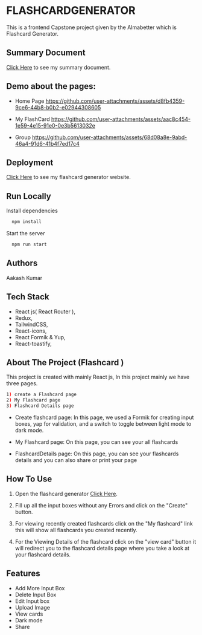 # FLASHCARDGENERATOR

This is a frontend Capstone project given by the Almabetter which is Flashcard Generator.


## Summary Document
[Click Here]() to see my summary document.

## Demo about the pages:
* Home Page
https://github.com/user-attachments/assets/d8fb4359-9ce6-44b8-b0b2-e02944308605

* My FlashCard
https://github.com/user-attachments/assets/aac8c454-1e59-4e15-91e0-0e3b5613032e

* Group
https://github.com/user-attachments/assets/68d08a8e-9abd-46a4-91d6-41b4f7ed17c4

## Deployment

[Click Here](https://flashcardgenerater.netlify.app/) to see my flashcard generator website.

## Run Locally

Install dependencies

```bash
  npm install
```

Start the server

```bash
  npm run start
```

## Authors
Aakash Kumar

## Tech Stack
- React js( React Router ),
- Redux,
- TailwindCSS,
- React-icons,
- React Formik & Yup,
- React-toastify,


## About The Project (Flashcard )
This project is created with mainly React js, In this project mainly we have three pages.
```bash
1) create a Flashcard page 
2) My Flashcard page 
3) Flashcard Details page
```
- Create flashcard page: In this page, we used a Formik for creating input boxes, yap for validation, and a switch to toggle between light mode to dark mode.

- My Flashcard page: On this page, you can see your all flashcards 

- FlashcardDetails page: On this page, you can see your flashcards details and you can also share or print your page 

## How To Use

1) Open the flashcard generator [Click Here](https://flashcardgenerater.netlify.app/).

2) Fill up all the input boxes without any Errors and click on the "Create" button.

3) For viewing recently created flashcards click on the "My flashcard" link this will show all flashcards you created recently.

4) For the Viewing Details of the flashcard click on the "view card" button it will redirect you to the flashcard details page where you take a look at your flashcard details.

## Features

- Add More Input Box
- Delete Input Box
- Edit Input box
- Upload Image
- View cards
- Dark mode
- Share

